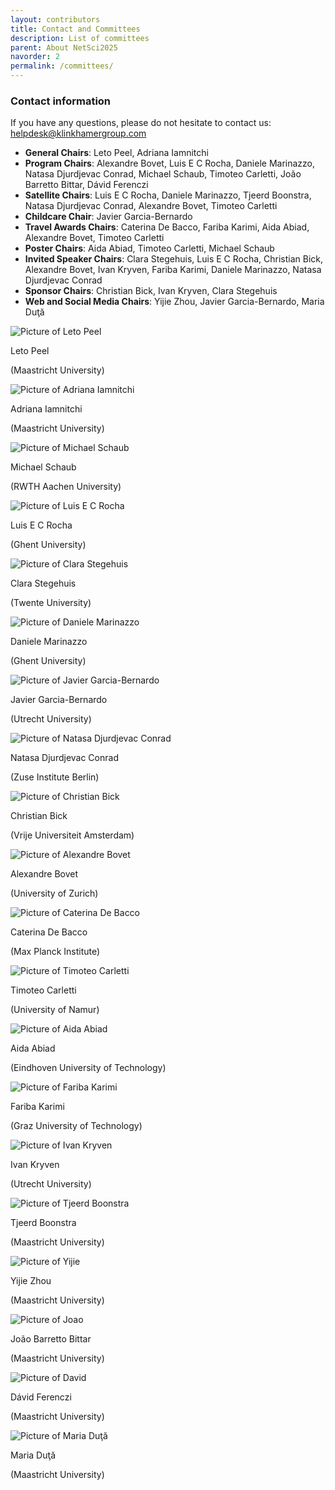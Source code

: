 ```yaml
---
layout: contributors
title: Contact and Committees
description: List of committees
parent: About NetSci2025
navorder: 2
permalink: /committees/
---
```



### Contact information

If you have any questions, please do not hesitate to contact us: [helpdesk@klinkhamergroup.com](mailto:helpdesk@klinkhamergroup.com)


- **General Chairs**: Leto Peel, Adriana Iamnitchi  
- **Program Chairs**: Alexandre Bovet, Luis E C Rocha, Daniele Marinazzo, Natasa Djurdjevac Conrad, Michael Schaub, Timoteo Carletti, João Barretto Bittar, Dávid Ferenczi  
- **Satellite Chairs**: Luis E C Rocha, Daniele Marinazzo, Tjeerd Boonstra, Natasa Djurdjevac Conrad, Alexandre Bovet, Timoteo Carletti
- **Childcare Chair**: Javier Garcia-Bernardo  
- **Travel Awards Chairs**: Caterina De Bacco, Fariba Karimi, Aida Abiad, Alexandre Bovet, Timoteo Carletti  
- **Poster Chairs**: Aida Abiad, Timoteo Carletti, Michael Schaub  
- **Invited Speaker Chairs**: Clara Stegehuis, Luis E C Rocha, Christian Bick, Alexandre Bovet, Ivan Kryven, Fariba Karimi, Daniele Marinazzo, Natasa Djurdjevac Conrad  
- **Sponsor Chairs**: Christian Bick, Ivan Kryven, Clara Stegehuis  
- **Web and Social Media Chairs**: Yijie Zhou, Javier Garcia-Bernardo, Maria Duţă



<div class="card-container">

  <div class="speaker-card">
    <div class="img-container">
      <img src="/assets/images/organizers/white-leto.jpg" alt="Picture of Leto Peel">
    </div>
    <p class="speaker-name">Leto Peel</p>
    <p class="subtitle">(Maastricht University)</p>
  </div>

  <div class="speaker-card">
    <div class="img-container">
      <img src="/assets/images/organizers/white-adriana.jpg" alt="Picture of Adriana Iamnitchi">
    </div>
    <p class="speaker-name">Adriana Iamnitchi</p>
    <p class="subtitle">(Maastricht University)</p>
  </div>

  <div class="speaker-card">
    <div class="img-container">
      <img src="/assets/images/organizers/white-michael.jpg" alt="Picture of Michael Schaub">
    </div>
    <p class="speaker-name">Michael Schaub</p>
    <p class="subtitle">(RWTH Aachen University)</p>
  </div>

  <div class="speaker-card">
    <div class="img-container">
      <img src="/assets/images/organizers/white-luis.jpg" alt="Picture of Luis E C Rocha">
    </div>
    <p class="speaker-name">Luis E C Rocha</p>
    <p class="subtitle">(Ghent University)</p>
  </div>

  <div class="speaker-card">
    <div class="img-container">
      <img src="/assets/images/organizers/white-clara.jpg" alt="Picture of Clara Stegehuis">
    </div>
    <p class="speaker-name">Clara Stegehuis</p>
    <p class="subtitle">(Twente University)</p>
  </div>

  <div class="speaker-card">
    <div class="img-container">
      <img src="/assets/images/organizers/white-daniele.jpg" alt="Picture of Daniele Marinazzo">
    </div>
    <p class="speaker-name">Daniele Marinazzo</p>
    <p class="subtitle">(Ghent University)</p>
  </div>

  <div class="speaker-card">
    <div class="img-container">
      <img src="/assets/images/organizers/white-javier.jpg" alt="Picture of Javier Garcia-Bernardo">
    </div>
    <p class="speaker-name">Javier Garcia-Bernardo</p>
    <p class="subtitle">(Utrecht University)</p>
  </div>

  <div class="speaker-card">
    <div class="img-container">
      <img src="/assets/images/organizers/white-natasa.jpg" alt="Picture of Natasa Djurdjevac Conrad">
    </div>
    <p class="speaker-name">Natasa Djurdjevac Conrad</p>
    <p class="subtitle">(Zuse Institute Berlin)</p>
  </div>

  <div class="speaker-card">
    <div class="img-container">
      <img src="/assets/images/organizers/white-chris.jpg" alt="Picture of Christian Bick">
    </div>
    <p class="speaker-name">Christian Bick</p>
    <p class="subtitle">(Vrije Universiteit Amsterdam)</p>
  </div>

  <div class="speaker-card">
    <div class="img-container">
      <img src="/assets/images/organizers/white-alex.jpg" alt="Picture of Alexandre Bovet">
    </div>
    <p class="speaker-name">Alexandre Bovet</p>
    <p class="subtitle">(University of Zurich)</p>
  </div>

  <div class="speaker-card">
    <div class="img-container">
      <img src="/assets/images/organizers/white-caterina.jpeg" alt="Picture of Caterina De Bacco">
    </div>
    <p class="speaker-name">Caterina De Bacco</p>
    <p class="subtitle">(Max Planck Institute)</p>
  </div>

  <div class="speaker-card">
    <div class="img-container">
      <img src="/assets/images/organizers/white-timoteo.jpg" alt="Picture of Timoteo Carletti">
    </div>
    <p class="speaker-name">Timoteo Carletti</p>
    <p class="subtitle">(University of Namur)</p>
  </div>

  <div class="speaker-card">
    <div class="img-container">
      <img src="/assets/images/organizers/white-aida.png" alt="Picture of Aida Abiad">
    </div>
    <p class="speaker-name">Aida Abiad</p>
    <p class="subtitle">(Eindhoven University of Technology)</p>
  </div>

  <div class="speaker-card">
    <div class="img-container">
      <img src="/assets/images/organizers/white-fariba.jpg" alt="Picture of Fariba Karimi">
    </div>
    <p class="speaker-name">Fariba Karimi</p>
    <p class="subtitle">(Graz University of Technology)</p>
  </div>

  <div class="speaker-card">
    <div class="img-container">
      <img src="/assets/images/organizers/white-ivan.jpg" alt="Picture of Ivan Kryven">
    </div>
    <p class="speaker-name">Ivan Kryven</p>
    <p class="subtitle">(Utrecht University)</p>
  </div>

  <div class="speaker-card">
    <div class="img-container">
      <img src="/assets/images/organizers/white-tjeerd.jpg" alt="Picture of Tjeerd Boonstra">
    </div>
    <p class="speaker-name">Tjeerd Boonstra</p>
    <p class="subtitle">(Maastricht University)</p>
  </div>

  <div class="speaker-card">
    <div class="img-container">
      <img src="/assets/images/organizers/white-yijie.jpg" alt="Picture of Yijie">
    </div>
    <p class="speaker-name">Yijie Zhou</p>
    <p class="subtitle">(Maastricht University)</p>
  </div>

  <div class="speaker-card">
    <div class="img-container">
      <img src="/assets/images/organizers/white-joao.jpg" alt="Picture of Joao">
    </div>
    <p class="speaker-name">João Barretto Bittar</p>
    <p class="subtitle">(Maastricht University)</p>
  </div>

  <div class="speaker-card">
    <div class="img-container">
      <img src="/assets/images/organizers/white-david.jpg" alt="Picture of David">
    </div>
    <p class="speaker-name">Dávid Ferenczi</p>
    <p class="subtitle">(Maastricht University)</p>
  </div>

  <div class="speaker-card">
    <div class="img-container">
      <img src="/assets/images/organizers/white-maria.jpeg" alt="Picture of Maria Duţă">
    </div>
    <p class="speaker-name">Maria Duţă</p>
    <p class="subtitle">(Maastricht University)</p>
  </div>


</div>







